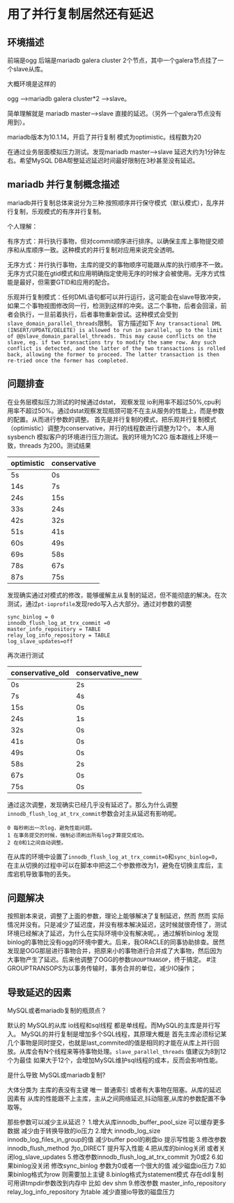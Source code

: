 # 用了并行复制居然还有延迟

## 环境描述

前端是ogg 后端是mariadb galera cluster 2个节点，其中一个galera节点挂了一个slave从库。

大概环境是这样的

ogg -->mariadb  galera cluster*2 -->slave。

简单理解就是
mariadb master-->slave 直接的延迟。（另外一个galera节点没有用到）。

mariadb版本为10.1.14。开启了并行复制 模式为optimistic。线程数为20

在通过业务层面模拟压力测试。发现mariadb master-->slave 延迟大约为1分钟左右。希望MySQL DBA帮整延迟延迟时间最好限制在3秒甚至没有延迟。


## mariadb 并行复制概念描述

mariadb并行复制总体来说分为三种:按照顺序并行保守模式（默认模式），乱序并行复制，乐观模式的有序并行复制。

个人理解：

有序方式：并行执行事物，但对commit顺序进行排序。以确保主库上事物提交顺序和从库顺序一致。这种模式的并行复制对应用来说完全透明。

无序方式：并行执行事物，主库的提交的事物顺序可能跟从库的执行顺序不一致。无序方式只能在gtid模式和应用明确指定使用无序的时候才会被使用。无序方式性能是最好，但需要GTID和应用的配合。

乐观并行复制模式：任何DML语句都可以并行运行，这可能会在slave导致冲突，如果二个事物视图修改同一行，检测到这样的冲突。这二个事物，后者会回滚，前者会执行，一旦前着执行，后者事物重新尝试。这种模式会受到```slave_domain_parallel_threads```限制。 官方描述如下
```Any transactional DML (INSERT/UPDATE/DELETE) is allowed to run in parallel, up to the limit of @@slave_domain_parallel_threads. This may cause conflicts on the slave, eg. if two transactions try to modify the same row. Any such conflict is detected, and the latter of the two transactions is rolled back, allowing the former to proceed. The latter transaction is then re-tried once the former has completed.```

## 问题排查

在业务层模拟压力测试的时候通过dstat， 观察发现 io利用率不超过50%,cpu利用率不超过50%。通过dstat观察发现瓶颈可能不在主从服务的性能上，而是参数的配置。从而进行参数的调整。
首先是并行复制的模式，把乐观并行复制模式（optimistic）调整为conservative，并行的线程数进行调整为12个。
本人用sysbench 模拟客户的环境进行压力测试。我的环境为1C2G 版本跟线上环境一致，threads 为200。测试结果

optimistic  | conservative 
---|---
5s  | 0s
14s | 7s
24s | 15s
33s | 24s
42s | 32s
51s | 41s   
60s | 49s
69s | 58s
78s | 67s
87s | 75s

发现确实通过对模式的修改，能够缓解主从复制的延迟，但不能彻底的解决。在次测试，通过```pt-ioprofile```发现redo写入占大部分。通过对参数的调整
```
sync_binlog = 0
innodb_flush_log_at_trx_commit =0
master_info_repository = TABLE
relay_log_info_repository = TABLE
log_slave_updates=off
```
再次进行测试

conservative_old  | conservative_new 
---|---
0s | 2s
7s | 4s 
15s | 0s
24s | 1s
32s | 0s
41s | 0s
49s | 0s
58s | 2s
67s | 0s
75s | 0s
通过这次调整，发现确实已经几乎没有延迟了。那么为什么调整```innodb_flush_log_at_trx_commit```参数会对主从延迟有影响呢。
```
0 每秒刷出一次log，避免性能问题。
1 在事务提交的时候，强制必须刷出所有log才算提交成功。
2 在0和1之间自动调整。
```
在从库的环境中设置了```innodb_flush_log_at_trx_commit=0```和```sync_binlog=0```，在主从切换的过程中可以在脚本中把这二个参数修改为1，避免在切换主库后，主库宕机导致事物的丢失。

## 问题解决

按照剧本来说，调整了上面的参数，理论上能够解决了复制延迟，然而 然而 实际情况并没有。只是减少了延迟度，并没有根本解决延迟，这时候就很奇怪了，测试环境已经解决了延迟，为什么在实际环境中没有解决呢。，通过解析binlog 发现binlog的事物比没有ogg的环境中要大。后来，我ORACLE的同事协助排查。居然发现是OGG那层进行事物合并，把原来小的事物进行合并成了大事物，然后因为大事物产生了延迟。后来他调整了OGG的参数`GROUPTRANSOP`，终于搞定。
\#注 GROUPTRANSOPS为以事务传输时，事务合并的单位，减少IO操作；

## 导致延迟的因素

MySQL或者mariadb复制的瓶颈点？

默认的 MySQL的从库 io线程和sql线程 都是单线程。而MySQL的主库是并行写入。
MySQL的并行复制是增加多个SQL线程，其原理大概是 首先主库必须标记某几个事物是同时提交，也就是last_commited的值是相同的才能在从库上并行回放。从库会有N个线程来等待事物处理。```slave_parallel_threads``` 值建议为8到12个为最佳 如果大于12个，会增加MySQL维护sql线程的成本，反而会影响性能。

是什么导致 MySQL或mariadb复制?

大体分类为 主库的表没有主键 唯一 普通索引 或者有大事物在阻塞。从库的延迟因素有
从库的性能跟不上主库，主从之间网络延迟,抖动阻塞,从库的参数配置不争取等。

那些参数可以减少主从延迟？
1.增大从库innodb_buffer_pool_size 可以缓存更多数据 减少由于转换导致的io压力
2.增大 innodb_log_size innodb_log_files_in_group的值 减少buffer pool的刷盘io 提示写性能
3.修改参数 innodb_flush_method 为o_DIRECT 提升写入性能
4.把从库的binlog关闭 或者关闭log_slave_updates
5.修改参数innodb_flush_log_at_trx_commit 为0或2
6.如果binlog没关闭 修改sync_binlog 参数为0或者一个很大的值 减少磁盘io压力
7.如果binlog格式为row 则需要加上主键
8.binlog格式为statement模式 存在ddl复制 可用讲tmpdir参数改到内存中 比如 dev shm
9.修改参数 master_info_repository relay_log_info_repository 为table 减少直接io导致的磁盘压力

